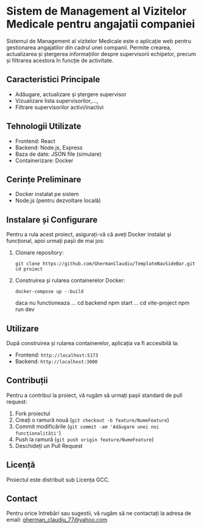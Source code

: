 # Sistem de Management al Vizitelor Medicale pentru angajatii companiei

Sistemul de Management al vizitelor Medicale este o aplicație web pentru gestionarea angajatilor din cadrul unei companii.
Permite crearea, actualizarea și ștergerea informațiilor despre supervisorii echipelor, precum și filtrarea acestora în funcție de activitate.

## Caracteristici Principale

- Adăugare, actualizare și ștergere supervisor
- Vizualizare lista supervisorilor,...,
- Filtrare supervisorilor activi/inactivi

## Tehnologii Utilizate

- Frontend: React
- Backend: Node.js, Express
- Baza de date: JSON file (simulare)
- Containerizare: Docker

## Cerințe Preliminare

- Docker instalat pe sistem
- Node.js (pentru dezvoltare locală)

## Instalare și Configurare

Pentru a rula acest proiect, asigurați-vă că aveți Docker instalat și funcțional, apoi urmați pașii de mai jos:

1. Clonare repository:

   ```
   git clone https://github.com/GhermanClaudiu/TemplateNavSideBar.git
   cd proiect
   ```

2. Construirea și rularea containerelor Docker:
   ```
   docker-compose up --build
   ```
   daca nu functioneaza
   ...
   cd backend
   npm start
   ...
   cd vite-project
   npm run dev

## Utilizare

După construirea și rularea containerelor, aplicația va fi accesibilă la:

- Frontend: `http://localhost:5173`
- Backend: `http://localhost:3000`

## Contribuții

Pentru a contribui la proiect, vă rugăm să urmați pașii standard de pull request:

1. Fork proiectul
2. Creați o ramură nouă (`git checkout -b feature/NumeFeature`)
3. Commit modificările (`git commit -am 'Adăugare unei noi funcționalități'`)
4. Push la ramură (`git push origin feature/NumeFeature`)
5. Deschideți un Pull Request

## Licență

Proiectul este distribuit sub Licența GCC.

## Contact

Pentru orice întrebări sau sugestii, vă rugăm să ne contactați la adresa de email: gherman_claudiu_77@yahoo.com
